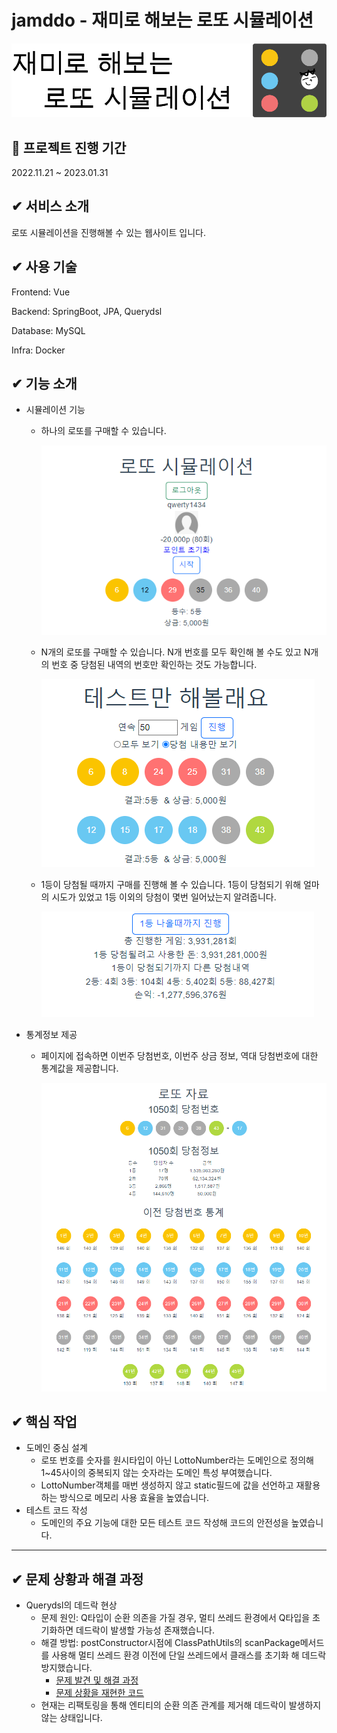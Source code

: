 # jamddo - 재미로 해보는 로또 시뮬레이션
<img src="./docs/thumb.png">


## :date: 프로젝트 진행 기간
2022.11.21 ~ 2023.01.31

## ✔ 서비스 소개
로또 시뮬레이션을 진행해볼 수 있는 웹사이트 입니다.

## ✔ 사용 기술
Frontend: Vue

Backend: SpringBoot, JPA, Querydsl

Database: MySQL

Infra: Docker

## ✔ 기능 소개
- 시뮬레이션 기능
    - 하나의 로또를 구매할 수 있습니다.
        
        <img src="./docs/home1.png">
        
    - N개의 로또를 구매할 수 있습니다. N개 번호를 모두 확인해 볼 수도 있고 N개의 번호 중 당첨된 내역의 번호만 확인하는 것도 가능합니다.

        <img src="./docs/home2.png">
        
    - 1등이 당첨될 때까지 구매를 진행해 볼 수 있습니다. 1등이 당첨되기 위해 얼마의 시도가 있었고 1등 이외의 당첨이 몇번 일어났는지 알려줍니다.
        
        <img src="./docs/home3.png">
        
- 통계정보 제공
    - 페이지에 접속하면 이번주 당첨번호, 이번주 상금 정보, 역대 당첨번호에 대한 통계값을 제공합니다.
        
        <img src="./docs/home4.png">

## ✔ 핵심 작업

- 도메인 중심 설계
    - 로또 번호를 숫자를 원시타입이 아닌 LottoNumber라는 도메인으로 정의해 1~45사이의 중복되지 않는 숫자라는 도메인 특성 부여했습니다.
    - LottoNumber객체를 매번 생성하지 않고 static필드에 값을 선언하고 재활용하는 방식으로 메모리 사용 효율을 높였습니다.
- 테스트 코드 작성
    - 도메인의 주요 기능에 대한 모든 테스트 코드 작성해 코드의 안전성을 높였습니다.

---

## ✔ 문제 상황과 해결 과정

- Querydsl의 데드락 현상
    - 문제 원인: Q타입이 순환 의존을 가질 경우, 멀티 쓰레드 환경에서 Q타입을 초기화하면 데드락이 발생할 가능성 존재했습니다.
    - 해결 방법: postConstructor시점에 ClassPathUtils의 scanPackage메서드를 사용해 멀티 쓰레드 환경 이전에 단일 쓰레드에서 클래스를 초기화 해 데드락 방지했습니다.
        - [문제 발견 및 해결 과정](https://velog.io/@qwerty1434/%EB%A9%80%ED%8B%B0%EC%93%B0%EB%A0%88%EB%93%9C-%ED%99%98%EA%B2%BD%EC%97%90%EC%84%9C-querydsl-%EC%82%AC%EC%9A%A9%ED%95%98%EA%B8%B0)
        - [문제 상황을 재현한 코드](https://github.com/qwerty1434/querydsl_multiThread_deadlock)
    - 현재는 리팩토링을 통해 엔티티의 순환 의존 관계를 제거해 데드락이 발생하지 않는 상태입니다.
